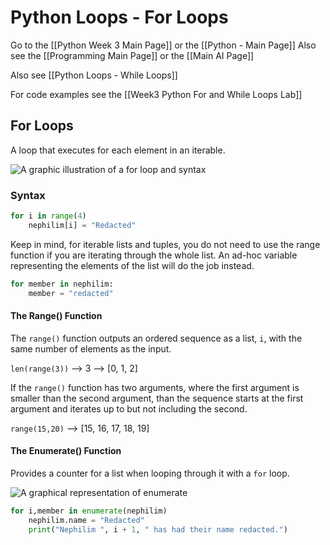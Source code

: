 # Python Loops - For Loops

Go to the [[Python Week 3 Main Page]] or the [[Python - Main Page]]
Also see the [[Programming Main Page]] or the [[Main AI Page]]

Also see [[Python Loops - While Loops]]

For code examples see the [[Week3 Python For and While Loops Lab]]

## For Loops

A loop that executes for each element in an iterable.

![A graphic illustration of a for loop and syntax](https://i.imgur.com/bE93dKM.png)

### Syntax

```python
for i in range(4)
	nephilim[i] = "Redacted"
```

Keep in mind, for iterable lists and tuples, you do not need to use the range function if you are iterating through the whole list. An ad-hoc variable representing the elements of the list will do the job instead.

```python
for member in nephilim:
	member = "redacted"
```

#### The Range() Function

The `range()` function outputs an ordered sequence as a list, `i`, with the same number of elements as the input.

`len(range(3))` --> 3 --> [0, 1, 2]

If the `range()` function has two arguments, where the first argument is smaller than the second argument, than the sequence starts at the first argument and iterates up to but not including the second. 

`range(15,20)` --> [15, 16, 17, 18, 19]

#### The Enumerate() Function

Provides a counter for a list when looping through it with a `for` loop.

![A graphical representation of enumerate](https://i.imgur.com/7g1YeCc.png)

```python
for i,member in enumerate(nephilim)
	nephilim.name = "Redacted"
	print("Nephilim ", i + 1, " has had their name redacted.")
```